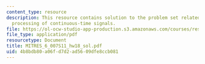 ```yaml
---
content_type: resource
description: This resource contains solution to the problem set related to discrete-time
  processing of continuous-time signals.
file: https://ol-ocw-studio-app-production.s3.amazonaws.com/courses/res-6-007-signals-and-systems-spring-2011/4b8bdb80a06fd7d2ad5609dfe8ccb081_MITRES_6_007S11_hw18_sol.pdf
file_type: application/pdf
resourcetype: Document
title: MITRES_6_007S11_hw18_sol.pdf
uid: 4b8bdb80-a06f-d7d2-ad56-09dfe8ccb081
---
```

